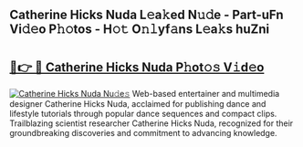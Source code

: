 ## Catherine Hicks Nuda L𝚎a𝚔ed N𝚞𝚍e - Part-uFn Vi𝚍𝚎o P𝚑𝚘tos - H𝚘𝚝 O𝚗𝚕yf𝚊ns L𝚎a𝚔s huZni

# <h2><a href="http://kf7qsp8.oniu.top/?m=Catherine+Hicks+Nuda">🔗👉 🔴 Catherine Hicks Nuda P𝚑ot𝚘𝚜 V𝚒d𝚎o</a></h2>

[![Catherine Hicks Nuda Nu𝚍e𝚜](https://i.imgur.com/0qMVB7G.gif)](http://kf7qsp8.oniu.top/?m=Catherine+Hicks+Nuda)
Web-based entertainer and multimedia designer Catherine Hicks Nuda, acclaimed for publishing dance and lifestyle tutorials through popular dance sequences and compact clips. Trailblazing scientist researcher Catherine Hicks Nuda, recognized for their groundbreaking discoveries and commitment to advancing knowledge.  
